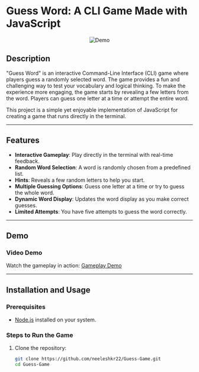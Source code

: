 ﻿# Guess Word: A CLI Game Made with JavaScript

<p align="center">
  <img src="https://github.com/user-attachments/assets/e87ffbed-4af5-4f6b-b731-83fe1832c648" alt="Demo" />
</p>


## Description

"Guess Word" is an interactive Command-Line Interface (CLI) game where players guess a randomly selected word. The game provides a fun and challenging way to test your vocabulary and logical thinking. To make the experience more engaging, the game starts by revealing a few letters from the word. Players can guess one letter at a time or attempt the entire word.  

This project is a simple yet enjoyable implementation of JavaScript for creating a game that runs directly in the terminal.

---

## Features

- **Interactive Gameplay**: Play directly in the terminal with real-time feedback.
- **Random Word Selection**: A word is randomly chosen from a predefined list.
- **Hints**: Reveals a few random letters to help you start.
- **Multiple Guessing Options**: Guess one letter at a time or try to guess the whole word.
- **Dynamic Word Display**: Updates the word display as you make correct guesses.
- **Limited Attempts**: You have five attempts to guess the word correctly.

---

## Demo

### Video Demo

Watch the gameplay in action: [Gameplay Demo](https://your-video-link.com)  



---

## Installation and Usage

### Prerequisites

- [Node.js](https://nodejs.org/) installed on your system.

### Steps to Run the Game

1. Clone the repository:
   ```bash
   git clone https://github.com/neeleshkr22/Guess-Game.git
   cd Guess-Game

